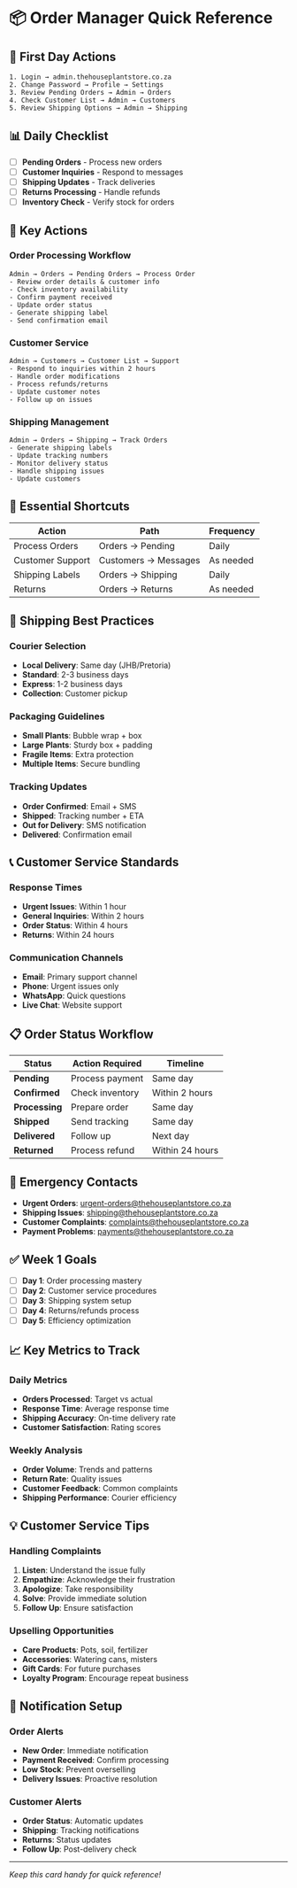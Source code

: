# 📦 Order Manager Quick Reference

## 🚀 First Day Actions

```
1. Login → admin.thehouseplantstore.co.za
2. Change Password → Profile → Settings
3. Review Pending Orders → Admin → Orders
4. Check Customer List → Admin → Customers
5. Review Shipping Options → Admin → Shipping
```

## 📊 Daily Checklist

- [ ] **Pending Orders** - Process new orders
- [ ] **Customer Inquiries** - Respond to messages
- [ ] **Shipping Updates** - Track deliveries
- [ ] **Returns Processing** - Handle refunds
- [ ] **Inventory Check** - Verify stock for orders

## 🔑 Key Actions

### Order Processing Workflow
```
Admin → Orders → Pending Orders → Process Order
- Review order details & customer info
- Check inventory availability
- Confirm payment received
- Update order status
- Generate shipping label
- Send confirmation email
```

### Customer Service
```
Admin → Customers → Customer List → Support
- Respond to inquiries within 2 hours
- Handle order modifications
- Process refunds/returns
- Update customer notes
- Follow up on issues
```

### Shipping Management
```
Admin → Orders → Shipping → Track Orders
- Generate shipping labels
- Update tracking numbers
- Monitor delivery status
- Handle shipping issues
- Update customers
```

## 📱 Essential Shortcuts

| Action | Path | Frequency |
|--------|------|-----------|
| Process Orders | Orders → Pending | Daily |
| Customer Support | Customers → Messages | As needed |
| Shipping Labels | Orders → Shipping | Daily |
| Returns | Orders → Returns | As needed |

## 🚚 Shipping Best Practices

### Courier Selection
- **Local Delivery**: Same day (JHB/Pretoria)
- **Standard**: 2-3 business days
- **Express**: 1-2 business days
- **Collection**: Customer pickup

### Packaging Guidelines
- **Small Plants**: Bubble wrap + box
- **Large Plants**: Sturdy box + padding
- **Fragile Items**: Extra protection
- **Multiple Items**: Secure bundling

### Tracking Updates
- **Order Confirmed**: Email + SMS
- **Shipped**: Tracking number + ETA
- **Out for Delivery**: SMS notification
- **Delivered**: Confirmation email

## 📞 Customer Service Standards

### Response Times
- **Urgent Issues**: Within 1 hour
- **General Inquiries**: Within 2 hours
- **Order Status**: Within 4 hours
- **Returns**: Within 24 hours

### Communication Channels
- **Email**: Primary support channel
- **Phone**: Urgent issues only
- **WhatsApp**: Quick questions
- **Live Chat**: Website support

## 📋 Order Status Workflow

| Status | Action Required | Timeline |
|--------|----------------|----------|
| **Pending** | Process payment | Same day |
| **Confirmed** | Check inventory | Within 2 hours |
| **Processing** | Prepare order | Same day |
| **Shipped** | Send tracking | Same day |
| **Delivered** | Follow up | Next day |
| **Returned** | Process refund | Within 24 hours |

## 🚨 Emergency Contacts

- **Urgent Orders**: urgent-orders@thehouseplantstore.co.za
- **Shipping Issues**: shipping@thehouseplantstore.co.za
- **Customer Complaints**: complaints@thehouseplantstore.co.za
- **Payment Problems**: payments@thehouseplantstore.co.za

## ✅ Week 1 Goals

- [ ] **Day 1**: Order processing mastery
- [ ] **Day 2**: Customer service procedures
- [ ] **Day 3**: Shipping system setup
- [ ] **Day 4**: Returns/refunds process
- [ ] **Day 5**: Efficiency optimization

## 📈 Key Metrics to Track

### Daily Metrics
- **Orders Processed**: Target vs actual
- **Response Time**: Average response time
- **Shipping Accuracy**: On-time delivery rate
- **Customer Satisfaction**: Rating scores

### Weekly Analysis
- **Order Volume**: Trends and patterns
- **Return Rate**: Quality issues
- **Customer Feedback**: Common complaints
- **Shipping Performance**: Courier efficiency

## 💡 Customer Service Tips

### Handling Complaints
1. **Listen**: Understand the issue fully
2. **Empathize**: Acknowledge their frustration
3. **Apologize**: Take responsibility
4. **Solve**: Provide immediate solution
5. **Follow Up**: Ensure satisfaction

### Upselling Opportunities
- **Care Products**: Pots, soil, fertilizer
- **Accessories**: Watering cans, misters
- **Gift Cards**: For future purchases
- **Loyalty Program**: Encourage repeat business

## 🔔 Notification Setup

### Order Alerts
- **New Order**: Immediate notification
- **Payment Received**: Confirm processing
- **Low Stock**: Prevent overselling
- **Delivery Issues**: Proactive resolution

### Customer Alerts
- **Order Status**: Automatic updates
- **Shipping**: Tracking notifications
- **Returns**: Status updates
- **Follow Up**: Post-delivery check

---

*Keep this card handy for quick reference!* 
